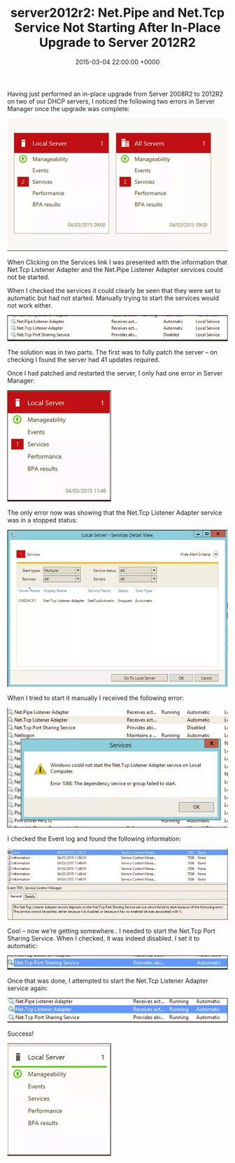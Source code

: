 ﻿---
layout: post
title:  "server2012r2: Net.Pipe and Net.Tcp Service Not Starting After In-Place Upgrade to Server 2012R2"
date:   2015-03-04 22:00:00 +0000
categories: Server2012R2
tags: [server2012, Server2012r2, server2008, server2008r2, upgrade]
---
Having just performed an in-place upgrade from Server 2008R2 to 2012R2 on two of our DHCP servers, I noticed the following two errors in Server Manager once the upgrade was complete:

![1-5](/assets/images/1-5.PNG)

When Clicking on the Services link I was presented with the information that Net.Tcp Listener Adapter and the Net.Pipe Listener Adapter services could not be started.

When I checked the services it could clearly be seen that they were set to automatic but had not started.  Manually trying to start the services would not work either.

![2-4](/assets/images/2-4.PNG)

The solution was in two parts.  The first was to fully patch the server – on checking I found the server had 41 updates required.

Once I had patched and restarted the server, I only had one error in Server Manager:

![a](/assets/images/a.PNG)

The only error now was showing that the Net.Tcp Listener Adapter service was in a stopped status:

![b](/assets/images/b.PNG)

When I tried to start it manually I received the following error:

![3-4](/assets/images/3-4.PNG)

I checked the Event log and found the following information:

![4-4](/assets/images/4-4.PNG)

Cool – now we’re getting somewhere.. I needed to start the Net.Tcp Port Sharing Service.  When I checked, it was indeed disabled.
I set it to automatic:

![5-4](/assets/images/5-4.PNG)

Once that was done, I attempted to start the Net.Tcp Listener Adapter service again:

![6-3](/assets/images/6-3.PNG)

Success!

![7-3](/assets/images/7-3.PNG)